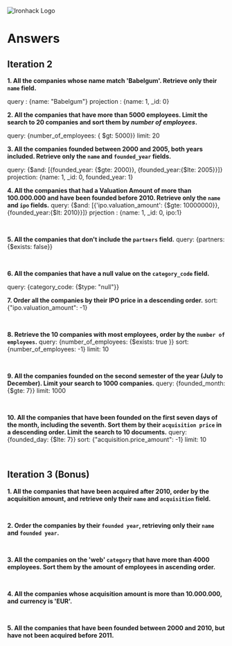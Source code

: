 ![Ironhack Logo](https://i.imgur.com/1QgrNNw.png)

# Answers

## Iteration 2

**1. All the companies whose name match 'Babelgum'. Retrieve only their `name` field.**

<!-- Your Query Goes Here -->
query : {name: "Babelgum"}
projection : {name: 1, _id: 0}
<br>

**2. All the companies that have more than 5000 employees. Limit the search to 20 companies and sort them by *number of employees*.**

<!-- Your Query Goes Here -->
query: {number_of_employees: { $gt: 5000}}
limit: 20
<br>

**3. All the companies founded between 2000 and 2005, both years included. Retrieve only the `name` and `founded_year` fields.**

<!-- Your Query Goes Here -->
query: {$and: [{founded_year: {$gte: 2000}}, {founded_year:{$lte: 2005}}]}
projection: {name: 1, _id: 0, founded_year: 1}
<br>

**4. All the companies that had a Valuation Amount of more than 100.000.000 and have been founded before 2010. Retrieve only the `name` and `ipo` fields.**
query: {$and: [{'ipo.valuation_amount': {$gte: 10000000}}, {founded_year:{$lt: 2010}}]}
prjection : {name: 1, _id: 0, ipo:1}
<!-- Your Query Goes Here -->

<br>

**5. All the companies that don't include the `partners` field.**
query: {partners: {$exists: false}}
<!-- Your Query Goes Here -->

<br>

**6. All the companies that have a null value on the `category_code` field.**

<!-- Your Query Goes Here -->
query: {category_code: {$type: "null"}}
<br>

**7. Order all the companies by their IPO price in a descending order.**
sort: {"ipo.valuation_amount": -1}
<!-- Your Query Goes Here -->

<br>

**8. Retrieve the 10 companies with most employees, order by the `number of employees`.**
query: {number_of_employees: {$exists: true }}
sort: {number_of_employees: -1}
limit: 10
<!-- Your Query Goes Here -->

<br>

**9. All the companies founded on the second semester of the year (July to December). Limit your search to 1000 companies.**
query: {founded_month: {$gte: 7}}
limit: 1000
<!-- Your Query Goes Here -->

<br>

**10. All the companies that have been founded on the first seven days of the month, including the seventh. Sort them by their `acquisition price` in a descending order. Limit the search to 10 documents.**
query: {founded_day: {$lte: 7}}
sort: {"acquisition.price_amount": -1}
limit: 10
<!-- Your Query Goes Here -->

<br>

## Iteration 3 (Bonus)

**1. All the companies that have been acquired after 2010, order by the acquisition amount, and retrieve only their `name` and `acquisition` field.**

<!-- Your Query Goes Here -->

<br>

**2. Order the companies by their `founded year`, retrieving only their `name` and `founded year`.**

<!-- Your Query Goes Here -->

<br>

**3. All the companies on the 'web' `category` that have more than 4000 employees. Sort them by the amount of employees in ascending order.**

<!-- Your Query Goes Here -->

<br>

**4. All the companies whose acquisition amount is more than 10.000.000, and currency is 'EUR'.**

<!-- Your Query Goes Here -->

<br>

**5. All the companies that have been founded between 2000 and 2010, but have not been acquired before 2011.**

<!-- Your Query Goes Here -->

<br>
